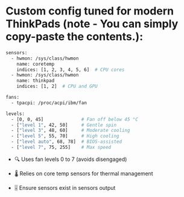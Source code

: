 # Custom config tuned for modern ThinkPads (note - You can simply copy-paste the contents.):

  ```bash
  sensors:
    - hwmon: /sys/class/hwmon
      name: coretemp
      indices: [1, 2, 3, 4, 5, 6]  # CPU cores
    - hwmon: /sys/class/hwmon
      name: thinkpad
      indices: [1, 2]  # CPU and GPU
  
  fans:
    - tpacpi: /proc/acpi/ibm/fan
  
  levels:
    - [0, 0, 45]              # Fan off below 45 °C
    - ["level 1", 42, 50]     # Gentle spin
    - ["level 3", 48, 60]     # Moderate cooling
    - ["level 5", 55, 70]     # High cooling
    - ["level auto", 68, 78]  # BIOS-assisted
    - ["level 7", 75, 255]    # Max speed
  ```

- 🔍 Uses fan levels 0 to 7 (avoids disengaged)

- 🌡️ Relies on core temp sensors for thermal management

- 🎚️ Ensure sensors exist in sensors output

